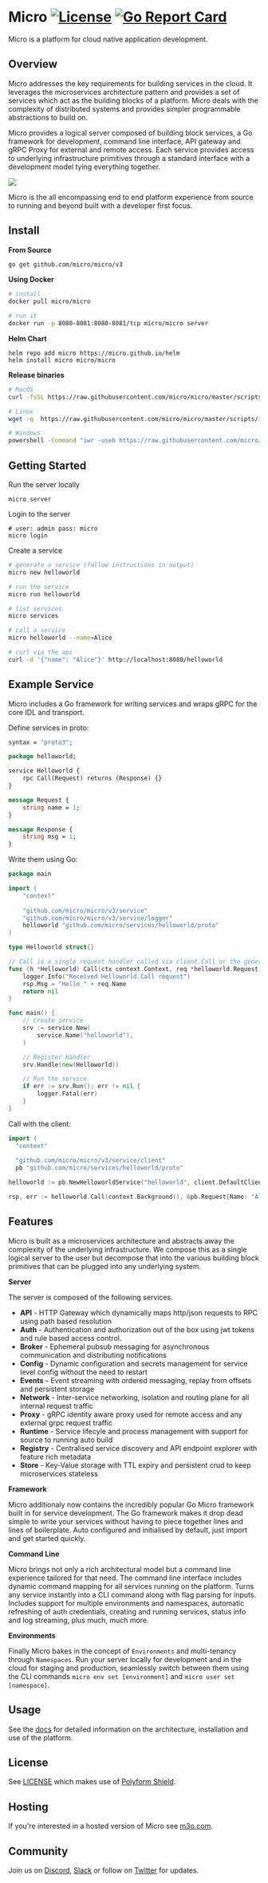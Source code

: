 # Micro [![License](https://img.shields.io/badge/license-polyform:shield-blue)](https://polyformproject.org/licenses/shield/1.0.0/) [![Go Report Card](https://goreportcard.com/badge/micro/micro)](https://goreportcard.com/report/github.com/micro/micro)

Micro is a platform for cloud native application development.

## Overview

Micro addresses the key requirements for building services in the cloud. It leverages the microservices
architecture pattern and provides a set of services which act as the building blocks of a platform. Micro deals
with the complexity of distributed systems and provides simpler programmable abstractions to build on. 

Micro provides a logical server composed of building block services, a Go framework for development, command line interface, API gateway and gRPC Proxy for external and remote access. Each service provides access to underlying infrastructure primitives through a standard interface with a development model tying everything together.

<img src="docs/images/micro-3.0.png" />

Micro is the all encompassing end to end platform experience from source to running and beyond built with a developer first focus.

## Install

**From Source**

```sh
go get github.com/micro/micro/v3
```

**Using Docker**

```sh
# install
docker pull micro/micro

# run it
docker run -p 8080-8081:8080-8081/tcp micro/micro server
```

**Helm Chart**

```
helm repo add micro https://micro.github.io/helm
helm install micro micro/micro
```

**Release binaries**

```sh
# MacOS
curl -fsSL https://raw.githubusercontent.com/micro/micro/master/scripts/install.sh | /bin/bash

# Linux
wget -q  https://raw.githubusercontent.com/micro/micro/master/scripts/install.sh -O - | /bin/bash

# Windows
powershell -Command "iwr -useb https://raw.githubusercontent.com/micro/micro/master/scripts/install.ps1 | iex"
```

## Getting Started

Run the server locally

```
micro server
```

Login to the server

```
# user: admin pass: micro
micro login
```

Create a service

```sh
# generate a service (follow instructions in output)
micro new helloworld

# run the service
micro run helloworld

# list services
micro services

# call a service
micro helloworld --name=Alice

# curl via the api
curl -d '{"name": "Alice"}' http://localhost:8080/helloworld
```

## Example Service

Micro includes a Go framework for writing services and wraps gRPC for the core IDL and transport. 

Define services in proto:

```proto
syntax = "proto3";

package helloworld;

service Helloworld {
	rpc Call(Request) returns (Response) {}
}

message Request {
	string name = 1;
}

message Response {
	string msg = 1;
}
```

Write them using Go:

```go
package main

import (
	"context"
  
	"github.com/micro/micro/v3/service"
	"github.com/micro/micro/v3/service/logger"
	helloworld "github.com/micro/services/helloworld/proto"
)

type Helloworld struct{}

// Call is a single request handler called via client.Call or the generated client code
func (h *Helloworld) Call(ctx context.Context, req *helloworld.Request, rsp *helloworld.Response) error {
	logger.Info("Received Helloworld.Call request")
	rsp.Msg = "Hello " + req.Name
	return nil
}

func main() {
	// Create service
	srv := service.New(
		service.Name("helloworld"),
	)

	// Register Handler
	srv.Handle(new(Helloworld))

	// Run the service
	if err := srv.Run(); err != nil {
		logger.Fatal(err)
	}
}
```

Call with the client:

```go
import (
  "context"
  
  "github.com/micro/micro/v3/service/client"
  pb "github.com/micro/services/helloworld/proto"

helloworld := pb.NewHelloworldService("helloworld", client.DefaultClient) 

rsp, err := helloworld.Call(context.Background(), &pb.Request{Name: "Alice"})
```

## Features

Micro is built as a microservices architecture and abstracts away the complexity of the underlying infrastructure. We compose 
this as a single logical server to the user but decompose that into the various building block primitives that can be plugged 
into any underlying system. 

**Server**

The server is composed of the following services.

- **API** - HTTP Gateway which dynamically maps http/json requests to RPC using path based resolution
- **Auth** - Authentication and authorization out of the box using jwt tokens and rule based access control.
- **Broker** - Ephemeral pubsub messaging for asynchronous communication and distributing notifications
- **Config** - Dynamic configuration and secrets management for service level config without the need to restart
- **Events** - Event streaming with ordered messaging, replay from offsets and persistent storage
- **Network** - Inter-service networking, isolation and routing plane for all internal request traffic
- **Proxy** - gRPC identity aware proxy used for remote access and any external grpc request traffic
- **Runtime** - Service lifecyle and process management with support for source to running auto build
- **Registry** - Centralised service discovery and API endpoint explorer with feature rich metadata
- **Store** - Key-Value storage with TTL expiry and persistent crud to keep microservices stateless

**Framework**

Micro additionaly now contains the incredibly popular Go Micro framework built in for service development. 
The Go framework makes it drop dead simple to write your services without having to piece together lines and lines of boilerplate. Auto 
configured and initialised by default, just import and get started quickly.

**Command Line**

Micro brings not only a rich architectural model but a command line experience tailored for that need. The command line interface includes 
dynamic command mapping for all services running on the platform. Turns any service instantly into a CLI command along with flag parsing 
for inputs. Includes support for multiple environments and namespaces, automatic refreshing of auth credentials, creating and running 
services, status info and log streaming, plus much, much more.

**Environments**

Finally Micro bakes in the concept of `Environments` and multi-tenancy through `Namespaces`. Run your server locally for 
development and in the cloud for staging and production, seamlessly switch between them using the CLI commands `micro env set [environment]` 
and `micro user set [namespace]`.

## Usage

See the [docs](https://micro.mu) for detailed information on the architecture, installation and use of the platform.

## License

See [LICENSE](LICENSE) which makes use of [Polyform Shield](https://polyformproject.org/licenses/shield/1.0.0/).

## Hosting

If you're interested in a hosted version of Micro see [m3o.com](https://m3o.com).

## Community

Join us on [Discord](https://discord.gg/hbmJEct), [Slack](https://slack.micro.mu) or follow on [Twitter](https://twitter.com/microhq) for updates.
